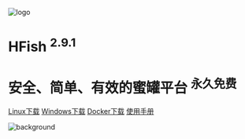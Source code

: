 <!-- _coverpage.md -->

![logo](https://hfish.net/images/logo.png ":size=200x202")

# HFish <sup class="version">2.9.1</sup>

# 安全、简单、有效的蜜罐平台 <sup class="version">永久免费</sup>

[Linux下载](https://hfish.net/#/2-2-linux)
[Windows下载](https://hfish.net/#/2-3-windows)
[Docker下载](https://hfish.net/#/2-1-docker)
[使用手册](https://hfish.net/#/README)

<!-- 背景图片 -->
![background](https://hfish.net/images/background.jpg)